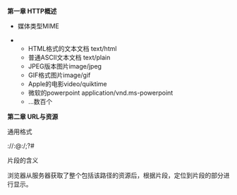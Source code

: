 **第一章 HTTP概述**

- 媒体类型MIME

- - HTML格式的文本文档 text/html
  - 普通ASCII文本文档 text/plain
  - JPEG版本图片image/jpeg
  - GIF格式图片image/gif
  - Apple的电影video/quiktime
  - 微软的powerpoint application/vnd.ms-powerpoint
  - ...数百个

**第二章 URL与资源**

通用格式

<scheme>://<user>:<password>@<host>:<port>/<path>;<params>?<query>#<frag>

片段的含义

浏览器从服务器获取了整个包括该路径的资源后，根据片段，定位到片段的部分进行显示。